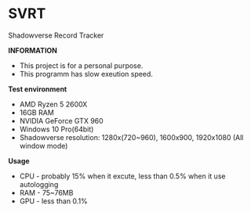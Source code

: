 # SVRT
 Shadowverse Record Tracker

__INFORMATION__
* This project is for a personal purpose.
* This programm has slow exeution speed.

__Test environment__
* AMD Ryzen 5 2600X
* 16GB RAM
* NVIDIA GeForce GTX 960
* Windows 10 Pro(64bit)
* Shadowverse resolution: 1280x(720~960), 1600x900, 1920x1080 (All window mode)

__Usage__
* CPU - probably 15% when it excute, less than 0.5% when it use autologging
* RAM - 75~76MB
* GPU - less than 0.1%
         
